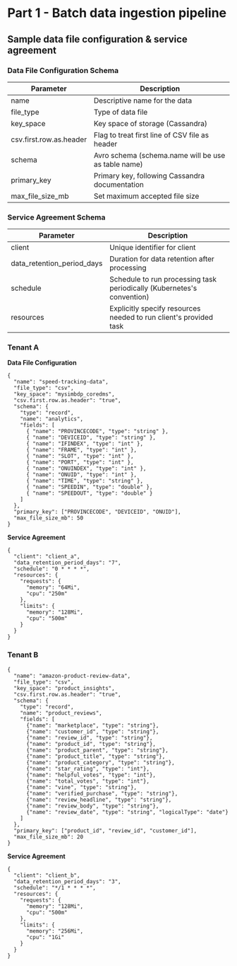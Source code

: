 # Part 1 - Batch data ingestion pipeline

## Sample data file configuration & service agreement

### Data File Configuration Schema
| Parameter | Description |
| --------------- | --------------- |
|   name  | Descriptive name for the data   |
| file_type    | Type of data file    |
| key_space    | Key space of storage (Cassandra)    |
| csv.first.row.as.header    | Flag to treat first line of CSV file as header    |
| schema    | Avro schema (schema.name will be use as table name)    |
| primary_key    | Primary key, following Cassandra documentation    |
| max_file_size_mb    | Set maximum accepted file size    |

### Service Agreement Schema
| Parameter | Description |
| --------------- | --------------- |
|   client  | Unique identifier for client   |
| data_retention_period_days    | Duration for data retention after processing    |
| schedule    | Schedule to run processing task periodically (Kubernetes's convention)    |
| resources    | Explicitly specify resources needed to run client's provided task   

### Tenant A
**Data File Configuration**
```
{
  "name": "speed-tracking-data",
  "file_type": "csv",
  "key_space": "mysimbdp_coredms",
  "csv.first.row.as.header": "true",
  "schema": {
    "type": "record",
    "name": "analytics", 
    "fields": [
      { "name": "PROVINCECODE", "type": "string" },
      { "name": "DEVICEID", "type": "string" },
      { "name": "IFINDEX", "type": "int" },
      { "name": "FRAME", "type": "int" },
      { "name": "SLOT", "type": "int" },
      { "name": "PORT", "type": "int" },
      { "name": "ONUINDEX", "type": "int" },
      { "name": "ONUID", "type": "int" },
      { "name": "TIME", "type": "string" },
      { "name": "SPEEDIN", "type": "double" },
      { "name": "SPEEDOUT", "type": "double" }
    ]
  },
  "primary_key": ["PROVINCECODE", "DEVICEID", "ONUID"],
  "max_file_size_mb": 50
}
```

**Service Agreement**
```
{
  "client": "client_a",
  "data_retention_period_days": "7",
  "schedule": "0 * * * *",
  "resources": {
    "requests": {
      "memory": "64Mi",
      "cpu": "250m"
    },
    "limits": {
      "memory": "128Mi",
      "cpu": "500m"
    }
  }
}
```

### Tenant B
```
{
  "name": "amazon-product-review-data",
  "file_type": "csv",
  "key_space": "product_insights",
  "csv.first.row.as.header": "true",
  "schema": {
    "type": "record",
    "name": "product_reviews",
    "fields": [
      {"name": "marketplace", "type": "string"},
      {"name": "customer_id", "type": "string"},
      {"name": "review_id", "type": "string"},
      {"name": "product_id", "type": "string"},
      {"name": "product_parent", "type": "string"},
      {"name": "product_title", "type": "string"},
      {"name": "product_category", "type": "string"},
      {"name": "star_rating", "type": "int"},
      {"name": "helpful_votes", "type": "int"},
      {"name": "total_votes", "type": "int"},
      {"name": "vine", "type": "string"},
      {"name": "verified_purchase", "type": "string"},
      {"name": "review_headline", "type": "string"},
      {"name": "review_body", "type": "string"},
      {"name": "review_date", "type": "string", "logicalType": "date"}
    ]
  },
  "primary_key": ["product_id", "review_id", "customer_id"],
  "max_file_size_mb": 20
}
```

**Service Agreement**
```
{
  "client": "client_b",
  "data_retention_period_days": "3",
  "schedule": "*/1 * * * *",
  "resources": {
    "requests": {
      "memory": "128Mi",
      "cpu": "500m"
    },
    "limits": {
      "memory": "256Mi",
      "cpu": "1Gi"
    }
  }
}
```





